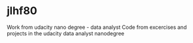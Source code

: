 # jlhf80
Work from udacity nano degree - data analyst
Code from excercises and projects in the udacity data analyst nanodegree 
